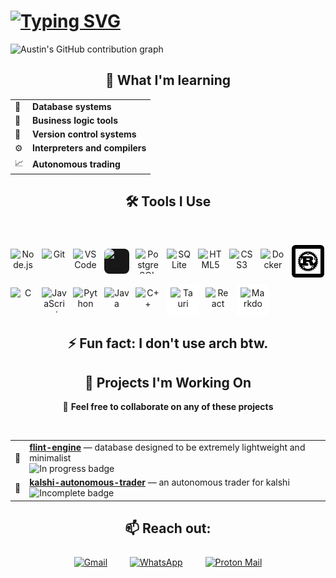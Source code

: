 # [![Typing SVG](https://readme-typing-svg.demolab.com/?lines=👋+Hi,+I'm+Austin&size=30)](https://git.io/typing-svg)

![Austin's GitHub contribution graph](https://activity-graph.vercel.app/graph?username=anb2473&theme=react-dark&hide_border=true&custom_title=GitHub%20Activity)

<h2 align="center"> 🌱 What I'm learning </h2>

<table align="center">
  <tr>
    <td>💾</td>
    <td><strong>Database systems</strong></td>
  </tr>
  <tr>
    <td>🏢</td>
    <td><strong>Business logic tools</strong></td>
  </tr>
  <tr>
    <td>🔄</td>
    <td><strong>Version control systems</strong></td>
  </tr>
  <tr>
    <td>⚙️</td>
    <td><strong>Interpreters and compilers</strong></td>
  </tr>
  <tr>
    <td>📈</td>
    <td><strong>Autonomous trading</strong></td>
  </tr>
</table>

<h2 align="center"> 🛠️ Tools I Use </h2>

<br>

<p align="center" style="display:flex; flex-wrap: wrap; gap: 10px; align-items: center;">
  <img src="https://cdn.jsdelivr.net/gh/devicons/devicon/icons/nodejs/nodejs-original.svg" alt="Node.js" width="40" height="40"/>
  <img src="https://cdn.jsdelivr.net/gh/devicons/devicon/icons/git/git-original.svg" alt="Git" width="40" height="40"/>
  <img src="https://cdn.jsdelivr.net/gh/devicons/devicon/icons/vscode/vscode-original.svg" alt="VSCode" width="40" height="40"/>
  <img src="https://github.githubassets.com/images/modules/logos_page/GitHub-Mark.png" alt="GitHub" width="40" height="40" style="background:#181717; border-radius:8px;"/>
  <img src="https://cdn.jsdelivr.net/gh/devicons/devicon/icons/postgresql/postgresql-original.svg" alt="PostgreSQL" width="40" height="40"/>
  <img src="https://cdn.jsdelivr.net/gh/devicons/devicon/icons/sqlite/sqlite-original.svg" alt="SQLite" width="40" height="40"/>
  <img src="https://cdn.jsdelivr.net/gh/devicons/devicon/icons/html5/html5-original.svg" alt="HTML5" width="40" height="40"/>
  <img src="https://cdn.jsdelivr.net/gh/devicons/devicon/icons/css3/css3-original.svg" alt="CSS3" width="40" height="40"/>
  <img src="https://cdn.jsdelivr.net/gh/devicons/devicon/icons/docker/docker-original.svg" alt="Docker" width="40" height="40"/>
  <img src="https://raw.githubusercontent.com/edent/SuperTinyIcons/master/images/svg/rust.svg" alt="Rust" width="40" height="40" style="background:#000; border-radius:6px; padding:6px;"/>
  <img src="https://cdn.jsdelivr.net/gh/devicons/devicon/icons/c/c-original.svg" alt="C" width="40" height="40"/>
  <img src="https://cdn.jsdelivr.net/gh/devicons/devicon/icons/javascript/javascript-original.svg" alt="JavaScript" width="40" height="40"/>
  <img src="https://cdn.jsdelivr.net/gh/devicons/devicon/icons/python/python-original.svg" alt="Python" width="40" height="40"/>
  <img src="https://cdn.jsdelivr.net/gh/devicons/devicon/icons/java/java-original.svg" alt="Java" width="40" height="40"/>
  <img src="https://cdn.jsdelivr.net/gh/devicons/devicon/icons/cplusplus/cplusplus-original.svg" alt="C++" width="40" height="40"/>
  <img src="https://cdn.jsdelivr.net/npm/simple-icons@v9/icons/tauri.svg" alt="Tauri" width="40" height="40" style="background:#fff; border-radius:6px; padding:6px;"/>
  <img src="https://cdn.jsdelivr.net/gh/devicons/devicon/icons/react/react-original.svg" alt="React" width="40" height="40"/>
  <img src="https://cdn.jsdelivr.net/npm/simple-icons@v9/icons/markdown.svg" alt="Markdown" width="40" height="40" style="background:#fff; border-radius:6px; padding:6px;"/>
</p>

<h2 align="center"> ⚡ Fun fact: I don't use arch btw. </h2>

<h2 align="center">🧩 Projects I'm Working On</h2>

<p align="center">
  💞️ <strong>Feel free to collaborate on any of these projects</strong>
</p>

<br>

<table align="center">
  <tr>
    <td>💾</td>
    <td>
      <strong><a href="https://github.com/anb2473/flint-engine">flint-engine</a></strong>  
      — database designed to be extremely lightweight and minimalist  
      <br>
      <img src="https://img.shields.io/badge/status-in%20progress-yellow?style=flat-square" alt="In progress badge"/>
    </td>
  </tr>
  <tr>
    <td>🤖</td>
    <td>
      <strong><a href="https://github.com/anb2473/kalshi-autonomous-trader">kalshi-autonomous-trader</a></strong>  
      — an autonomous trader for kalshi  
      <br>
      <img src="https://img.shields.io/badge/status-incomplete-red?style=flat-square" alt="Incomplete badge"/>
    </td>
  </tr>
</table>


<h2 align="center">📫 Reach out:</h2>

<p align="center" style="display: flex; justify-content: center; gap: 20px;">
  <a href="mailto:austinnabilblass@gmail.com" target="_blank" style="padding: 8px;">
    <img alt="Gmail" src="https://img.shields.io/badge/Gmail-D14836?style=for-the-badge&logo=gmail&logoColor=white" />
  </a>

  <a href="https://wa.me/12024001681" target="_blank" style="padding: 8px;">
    <img alt="WhatsApp" src="https://img.shields.io/badge/WhatsApp-25D366?style=for-the-badge&logo=whatsapp&logoColor=white" />
  </a>

  <a href="mailto:yourprotonemail@proton.me" target="_blank" style="padding: 8px;">
    <img alt="Proton Mail" src="https://img.shields.io/badge/Proton%20Mail-8B8BFF?style=for-the-badge&logo=protonmail&logoColor=white" />
  </a>
</p>
